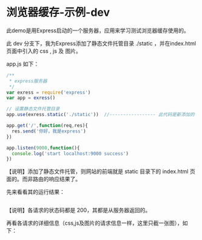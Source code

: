 # 浏览器缓存-示例-dev

此demo是用Express启动的一个服务器，应用来学习测试浏览器缓存使用的。

此 dev 分支下，我为Express添加了静态文件托管目录 ./static ，并在index.html页面中引入的 css , js 及 图片。

app.js 如下：

```javascript
/**
 * express服务器
 */
var exress = require('express')
var app = exress()

// 设置静态文件托管目录
app.use(exress.static('./static'))  //----------------- 此代码是新添加的

app.get('/',function(req,res){
  res.send('你好，我是express')
})

app.listen(9000,function(){
  console.log('start localhost:9000 success')
})
```

【说明】添加了静态文件托管，则网站的前端就是 static 目录下的 index.html 页面的。而非路由的响应结果了。



先来看看其的运行结果：

![]()

【说明】各请求的状态码都是 200，其都是从服务器返回的。



再看各请求的详细信息（css,js及图片的请求信息一样，这里只截一张图），如下：

![]()




























































